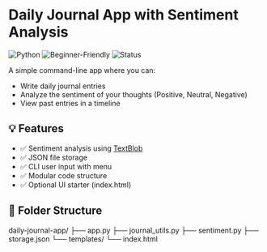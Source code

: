 # Daily Journal App with Sentiment Analysis

![Python](https://img.shields.io/badge/Python-3.9+-blue)
![Beginner-Friendly](https://img.shields.io/badge/Level-Beginner-green)
![Status](https://img.shields.io/badge/Status-Complete-brightgreen)

A simple command-line app where you can:
- Write daily journal entries
- Analyze the sentiment of your thoughts (Positive, Neutral, Negative)
- View past entries in a timeline

## 💡 Features

- ✅ Sentiment analysis using [TextBlob](https://textblob.readthedocs.io/en/dev/)
- ✅ JSON file storage
- ✅ CLI user input with menu
- ✅ Modular code structure
- ✅ Optional UI starter (index.html)

## 📂 Folder Structure

daily-journal-app/
├── app.py
├── journal_utils.py
├── sentiment.py
├── storage.json
└── templates/
└── index.html


